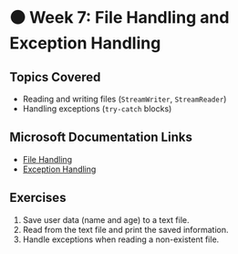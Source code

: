 # ⚫ Week 7: File Handling and Exception Handling

## Topics Covered
- Reading and writing files (`StreamWriter`, `StreamReader`)
- Handling exceptions (`try-catch` blocks)

## Microsoft Documentation Links
- [File Handling](https://learn.microsoft.com/en-us/dotnet/standard/io/how-to-read-and-write-to-a-text-file)
- [Exception Handling](https://learn.microsoft.com/en-us/dotnet/csharp/programming-guide/exceptions/)

## Exercises
1. Save user data (name and age) to a text file.
2. Read from the text file and print the saved information.
3. Handle exceptions when reading a non-existent file.
